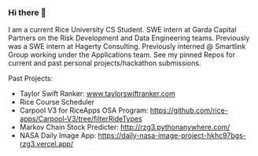 ### Hi there 👋

I am a current Rice University CS Student. SWE intern at Garda Capital Partners on the Risk Development and Data Engineering teams. Previously was a SWE intern at Hagerty Consulting. Previously interned @ Smartlink Group working under the Applications team. See my pinned Repos for current and past personal projects/hackathon submissions.

Past Projects:
  - Taylor Swift Ranker: www.taylorswiftranker.com
  - Rice Course Scheduler
  - Carpool V3 for RiceApps OSA Program: https://github.com/rice-apps/Carpool-V3/tree/filterRideTypes
  - Markov Chain Stock Predicter: http://rzg3.pythonanywhere.com/
  - NASA Daily Image App: https://daily-nasa-image-project-hkhc97bgs-rzg3.vercel.app/

